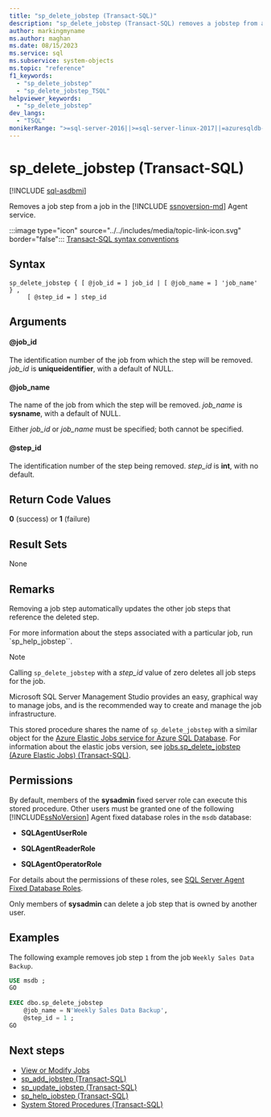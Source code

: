 ```yaml
---
title: "sp_delete_jobstep (Transact-SQL)"
description: "sp_delete_jobstep (Transact-SQL) removes a jobstep from an existing job in the SQL Agent service."
author: markingmyname
ms.author: maghan
ms.date: 08/15/2023
ms.service: sql
ms.subservice: system-objects
ms.topic: "reference"
f1_keywords:
  - "sp_delete_jobstep"
  - "sp_delete_jobstep_TSQL"
helpviewer_keywords:
  - "sp_delete_jobstep"
dev_langs:
  - "TSQL"
monikerRange: ">=sql-server-2016||>=sql-server-linux-2017||=azuresqldb-mi-current"
---
```

# sp_delete_jobstep (Transact-SQL)

[!INCLUDE [sql-asdbmi](../../includes/applies-to-version/sql-asdbmi.md)]

  Removes a job step from a job in the [!INCLUDE [ssnoversion-md](../../includes/ssnoversion-md.md)] Agent service.
   
 :::image type="icon" source="../../includes/media/topic-link-icon.svg" border="false"::: [Transact-SQL syntax conventions](../../t-sql/language-elements/transact-sql-syntax-conventions-transact-sql.md)  
  
## Syntax
  
```syntaxsql
sp_delete_jobstep { [ @job_id = ] job_id | [ @job_name = ] 'job_name' } ,   
     [ @step_id = ] step_id   
```  
  
## Arguments

#### @job_id

 The identification number of the job from which the step will be removed. *job_id* is **uniqueidentifier**, with a default of NULL.  
  
#### @job_name

 The name of the job from which the step will be removed. *job_name* is **sysname**, with a default of NULL.  
  
 Either *job_id* or *job_name* must be specified; both cannot be specified.  
  
#### @step_id

 The identification number of the step being removed. *step_id* is **int**, with no default.  
  
## Return Code Values

 **0** (success) or **1** (failure)  
  
## Result Sets

 None  
  
## Remarks

 Removing a job step automatically updates the other job steps that reference the deleted step.  
  
 For more information about the steps associated with a particular job, run `sp_help_jobstep``.  
  
> [!NOTE]  
> Calling `sp_delete_jobstep` with a *step_id* value of zero deletes all job steps for the job.  
  
 Microsoft SQL Server Management Studio provides an easy, graphical way to manage jobs, and is the recommended way to create and manage the job infrastructure.  

This stored procedure shares the name of `sp_delete_jobstep` with a similar object for the [Azure Elastic Jobs service for Azure SQL Database](/azure/azure-sql/database/elastic-jobs-overview?view=azuresql-db&preserve-view=true). For information about the elastic jobs version, see [jobs.sp_delete_jobstep (Azure Elastic Jobs) (Transact-SQL)](sp-delete-jobstep-elastic-jobs-transact-sql.md?view=azuresql-db&preserve-view=true).  
  
## Permissions

 By default, members of the **sysadmin** fixed server role can execute this stored procedure. Other users must be granted one of the following [!INCLUDE[ssNoVersion](../../includes/ssnoversion-md.md)] Agent fixed database roles in the `msdb` database:  
  
-   **SQLAgentUserRole**  
  
-   **SQLAgentReaderRole**  
  
-   **SQLAgentOperatorRole**  
  
 For details about the permissions of these roles, see [SQL Server Agent Fixed Database Roles](../../ssms/agent/sql-server-agent-fixed-database-roles.md).  
  
 Only members of **sysadmin** can delete a job step that is owned by another user.  
  
## Examples

 The following example removes job step `1` from the job `Weekly Sales Data Backup`.  
  
```sql
USE msdb ;  
GO  
  
EXEC dbo.sp_delete_jobstep  
    @job_name = N'Weekly Sales Data Backup',  
    @step_id = 1 ;  
GO  
```  
  
## Next steps

- [View or Modify Jobs](../../ssms/agent/view-or-modify-jobs.md)
- [sp_add_jobstep (Transact-SQL)](sp-add-jobstep-transact-sql.md)
- [sp_update_jobstep (Transact-SQL)](sp-update-jobstep-transact-sql.md)
- [sp_help_jobstep (Transact-SQL)](sp-help-jobstep-transact-sql.md)
- [System Stored Procedures (Transact-SQL)](system-stored-procedures-transact-sql.md)
